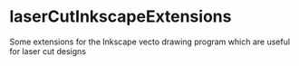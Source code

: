 # laserCutInkscapeExtensions
Some extensions for the Inkscape vecto drawing program which are useful for laser cut designs
